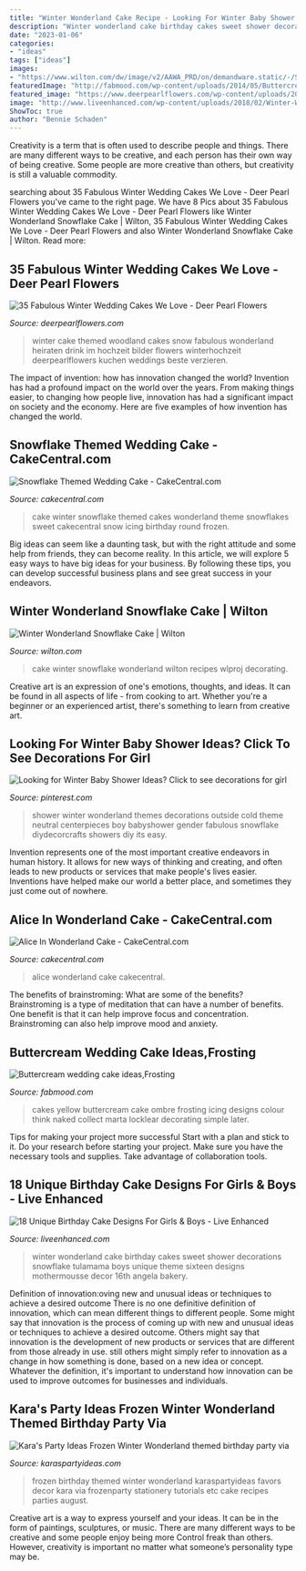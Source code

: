 ```yaml
---
title: "Winter Wonderland Cake Recipe - Looking For Winter Baby Shower Ideas? Click To See Decorations For Girl"
description: "Winter wonderland cake birthday cakes sweet shower decorations snowflake tulamama boys unique theme sixteen designs mothermousse decor 16th angela bakery"
date: "2023-01-06"
categories:
- "ideas"
tags: ["ideas"]
images:
- "https://www.wilton.com/dw/image/v2/AAWA_PRD/on/demandware.static/-/Sites-wilton-project-master/default/dwdc7aee56/images/project/WLPROJ-9352/SnCaFe_48289.jpg?sw=1440&amp;sh=750&amp;sm=fit"
featuredImage: "http://fabmood.com/wp-content/uploads/2014/05/Buttercream-wedding-cake8.jpg"
featured_image: "https://www.deerpearlflowers.com/wp-content/uploads/2015/09/Winter-woodland-snow-themed-wedding-cake.jpg"
image: "http://www.liveenhanced.com/wp-content/uploads/2018/02/Winter-Wonderland-Cakes-1.jpg"
ShowToc: true
author: "Bennie Schaden"
---
```



Creativity is a term that is often used to describe people and things. There are many different ways to be creative, and each person has their own way of being creative. Some people are more creative than others, but creativity is still a valuable commodity.

	

		
searching about 35 Fabulous Winter Wedding Cakes We Love - Deer Pearl Flowers you've came to the right page. We have 8 Pics about 35 Fabulous Winter Wedding Cakes We Love - Deer Pearl Flowers like Winter Wonderland Snowflake Cake | Wilton, 35 Fabulous Winter Wedding Cakes We Love - Deer Pearl Flowers and also Winter Wonderland Snowflake Cake | Wilton. Read more:
		
    
## 35 Fabulous Winter Wedding Cakes We Love - Deer Pearl Flowers

<img loading=lazy src="https://www.deerpearlflowers.com/wp-content/uploads/2015/09/Winter-woodland-snow-themed-wedding-cake.jpg" onerror="this.onerror=null;this.src='https://tse4.mm.bing.net/th?id=OIP.MvIx9ddf7wMnSj_2gAiBVwHaLI&amp;pid=15.1';" alt="35 Fabulous Winter Wedding Cakes We Love - Deer Pearl Flowers">

_Source: deerpearlflowers.com_

>winter cake themed woodland cakes snow fabulous wonderland heiraten drink im hochzeit bilder flowers winterhochzeit deerpearlflowers kuchen weddings beste verzieren. 

	

The impact of invention: how has innovation changed the world?
Invention has had a profound impact on the world over the years. From making things easier, to changing how people live, innovation has had a significant impact on society and the economy. Here are five examples of how invention has changed the world.

    
## Snowflake Themed Wedding Cake - CakeCentral.com

<img loading=lazy src="https://cdn001.cakecentral.com/gallery/2015/03/900_6498877kBu_snowflake-themed-wedding-cake.jpg" onerror="this.onerror=null;this.src='https://tse1.mm.bing.net/th?id=OIP.QOEq6TuEjNgfm5fdxKI-tQHaKJ&amp;pid=15.1';" alt="Snowflake Themed Wedding Cake - CakeCentral.com">

_Source: cakecentral.com_

>cake winter snowflake themed cakes wonderland theme snowflakes sweet cakecentral snow icing birthday round frozen. 

	

Big ideas can seem like a daunting task, but with the right attitude and some help from friends, they can become reality. In this article, we will explore 5 easy ways to have big ideas for your business. By following these tips, you can develop successful business plans and see great success in your endeavors.

    
## Winter Wonderland Snowflake Cake | Wilton

<img loading=lazy src="https://www.wilton.com/dw/image/v2/AAWA_PRD/on/demandware.static/-/Sites-wilton-project-master/default/dwdc7aee56/images/project/WLPROJ-9352/SnCaFe_48289.jpg?sw=1440&amp;sh=750&amp;sm=fit" onerror="this.onerror=null;this.src='https://tse3.mm.bing.net/th?id=OIP.s30ZuWwrFVKLUxvX8A5MOAHaHa&amp;pid=15.1';" alt="Winter Wonderland Snowflake Cake | Wilton">

_Source: wilton.com_

>cake winter snowflake wonderland wilton recipes wlproj decorating. 

	

Creative art is an expression of one's emotions, thoughts, and ideas. It can be found in all aspects of life - from cooking to art. Whether you're a beginner or an experienced artist, there's something to learn from creative art.

    
## Looking For Winter Baby Shower Ideas? Click To See Decorations For Girl

<img loading=lazy src="https://i.pinimg.com/736x/11/29/77/1129776d70a8bacbfe8dd527b56dd954.jpg" onerror="this.onerror=null;this.src='https://tse3.mm.bing.net/th?id=OIP.ereonYx1i1kUTuKKCmV1FQHaK3&amp;pid=15.1';" alt="Looking for Winter Baby Shower Ideas? Click to see decorations for girl">

_Source: pinterest.com_

>shower winter wonderland themes decorations outside cold theme neutral centerpieces boy babyshower gender fabulous snowflake diydecorcrafts showers diy its easy. 

	

Invention represents one of the most important creative endeavors in human history. It allows for new ways of thinking and creating, and often leads to new products or services that make people's lives easier. Inventions have helped make our world a better place, and sometimes they just come out of nowhere.

    
## Alice In Wonderland Cake - CakeCentral.com

<img loading=lazy src="https://cdn001.cakecentral.com/gallery/2015/03/900_9370528I8J_alice-in-wonderland-cake.jpg" onerror="this.onerror=null;this.src='https://tse3.mm.bing.net/th?id=OIP.BThCT4MCjJ0MkDFLfLFUfAHaK_&amp;pid=15.1';" alt="Alice In Wonderland Cake - CakeCentral.com">

_Source: cakecentral.com_

>alice wonderland cake cakecentral. 

	

The benefits of brainstroming: What are some of the benefits?
Brainstroming is a type of meditation that can have a number of benefits. One benefit is that it can help improve focus and concentration. Brainstroming can also help improve mood and anxiety.

    
## Buttercream Wedding Cake Ideas,Frosting

<img loading=lazy src="http://fabmood.com/wp-content/uploads/2014/05/Buttercream-wedding-cake8.jpg" onerror="this.onerror=null;this.src='https://tse2.mm.bing.net/th?id=OIP.qPy-plt6y7uCerYM9Vvz8gHaJ4&amp;pid=15.1';" alt="Buttercream wedding cake ideas,Frosting">

_Source: fabmood.com_

>cakes yellow buttercream cake ombre frosting icing designs colour think naked collect marta locklear decorating simple later. 

	

Tips for making your project more successful
Start with a plan and stick to it.
Do your research before starting your project.
Make sure you have the necessary tools and supplies.
Take advantage of collaboration tools.

    
## 18 Unique Birthday Cake Designs For Girls &amp; Boys - Live Enhanced

<img loading=lazy src="http://www.liveenhanced.com/wp-content/uploads/2018/02/Winter-Wonderland-Cakes-1.jpg" onerror="this.onerror=null;this.src='https://tse2.mm.bing.net/th?id=OIP.iLw68BCfenpFTe84ge7B1QHaLY&amp;pid=15.1';" alt="18 Unique Birthday Cake Designs For Girls &amp; Boys - Live Enhanced">

_Source: liveenhanced.com_

>winter wonderland cake birthday cakes sweet shower decorations snowflake tulamama boys unique theme sixteen designs mothermousse decor 16th angela bakery. 

	

Definition of innovation:oving new and unusual ideas or techniques to achieve a desired outcome
There is no one definitive definition of innovation, which can mean different things to different people. Some might say that innovation is the process of coming up with new and unusual ideas or techniques to achieve a desired outcome. Others might say that innovation is the development of new products or services that are different from those already in use. still others might simply refer to innovation as a change in how something is done, based on a new idea or concept. Whatever the definition, it's important to understand how innovation can be used to improve outcomes for businesses and individuals.

    
## Kara&#039;s Party Ideas Frozen Winter Wonderland Themed Birthday Party Via

<img loading=lazy src="http://karaspartyideas.com/wp-content/uploads/2014/08/frozen142.jpeg" onerror="this.onerror=null;this.src='https://tse1.mm.bing.net/th?id=OIP.xpabIlmdwLykwPPvE5Q_yAHaLH&amp;pid=15.1';" alt="Kara&#039;s Party Ideas Frozen Winter Wonderland themed birthday party via">

_Source: karaspartyideas.com_

>frozen birthday themed winter wonderland karaspartyideas favors decor kara via frozenparty stationery tutorials etc cake recipes parties august. 

	

Creative art is a way to express yourself and your ideas. It can be in the form of paintings, sculptures, or music. There are many different ways to be creative and some people enjoy being more Control freak than others. However, creativity is important no matter what someone’s personality type may be.

